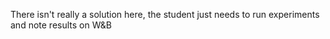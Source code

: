 There isn't really a solution here, the student just needs to run experiments and note results
on W&B